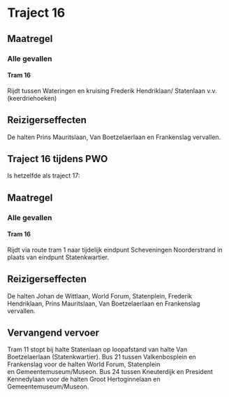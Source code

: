 # Traject 16
## Maatregel
### Alle gevallen
#### Tram 16
Rijdt tussen Wateringen en kruising Frederik Hendriklaan/ Statenlaan v.v.  (keerdriehoeken)

## Reizigerseffecten
De halten Prins Mauritslaan, Van Boetzelaerlaan en Frankenslag vervallen.

## Traject 16 tijdens PWO
Is hetzelfde als traject 17:

## Maatregel
### Alle gevallen
#### Tram 16
Rijdt via route tram 1 naar tijdelijk eindpunt Scheveningen Noorderstrand in plaats van eindpunt Statenkwartier.

## Reizigerseffecten
De halten Johan de Wittlaan, World Forum, Statenplein, Frederik Hendriklaan, Prins Mauritslaan, Van Boetzelaerlaan en Frankenslag vervallen.

## Vervangend vervoer
Tram 11 stopt bij halte Statenlaan op loopafstand van halte Van Boetzelaerlaan (Statenkwartier).
Bus 21 tussen Valkenbosplein en Frankenslag voor de halten World Forum, Statenplein en Gemeentemuseum/Museon.
Bus 24 tussen Kneuterdijk en President Kennedylaan voor de halten Groot Hertoginnelaan en Gemeentemuseum/Museon.
